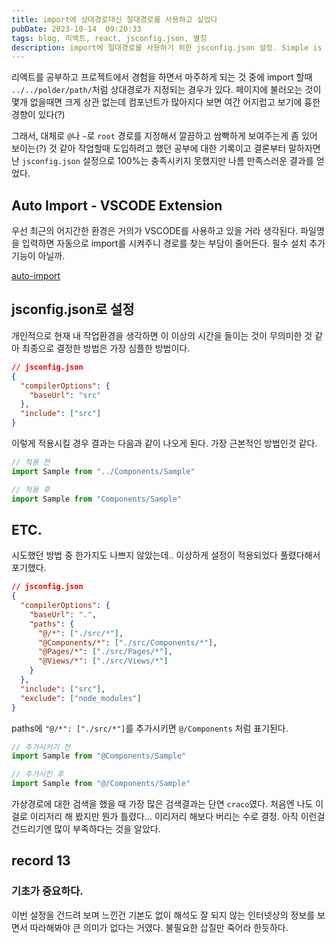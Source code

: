 ```yaml
---
title: import에 상대경로대신 절대경로를 사용하고 싶었다
pubDate: 2023-10-14  09:20:33
tags: blog, 리액트, react, jsconfig.json, 별칭
description: import에 절대경로를 사용하기 위한 jsconfig.json 설정. Simple is Best.
---
```


리액트를 공부하고 프로젝트에서 경험을 하면서 마주하게 되는 것 중에 import 할때 `../../polder/path/`처럼 상대경로가 지정되는 경우가 있다. 페이지에 불러오는 것이 몇개 없을때면 크게 상관 없는데 컴포넌트가 많아지다 보면 여간 어지럽고 보기에 흉한 경향이 있다(?)

그래서, 대체로 `@`나 `~`로 `root` 경로를 지정해서 깔끔하고 쌈빡하게 보여주는게 좀 있어 보이는(?) 것 같아 작업할때 도입하려고 했던 공부에 대한 기록이고 결론부터 말하자면 난 `jsconfig.json` 설정으로 100%는 충족시키지 못했지만 나름 만족스러운 결과를 얻었다.

## Auto Import - VSCODE Extension

우선 최근의 어지간한 환경은 거의가 VSCODE를 사용하고 있을 거라 생각된다. 파일명을 입력하면 자동으로 import를 시켜주니 경로를 찾는 부담이 줄어든다. 필수 설치 추가기능이 아닐까.

[auto-import](https://marketplace.visualstudio.com/items?itemName=NuclleaR.vscode-extension-auto-import)

## jsconfig.json로 설정

개인적으로 현재 내 작업환경을 생각하면 이 이상의 시간을 들이는 것이 무의미한 것 같아 최종으로 결정한 방법은 가장 심플한 방법이다.

```json
// jsconfig.json
{
  "compilerOptions": {
    "baseUrl": "src"
  },
  "include": ["src"]
}
```

이렇게 적용시킬 경우 결과는 다음과 같이 나오게 된다. 가장 근본적인 방법인것 같다.

```js
// 적용 전
import Sample from "../Components/Sample"

// 적용 후
import Sample from "Components/Sample"
```

## ETC.

시도했던 방법 중 한가지도 나쁘지 않았는데.. 이상하게 설정이 적용되었다 풀렸다해서 포기했다.

```json
// jsconfig.json
{
  "compilerOptions": {
    "baseUrl": ".",
    "paths": {
      "@/*": ["./src/*"],
      "@Components/*": ["./src/Components/*"],
      "@Pages/*": ["./src/Pages/*"],
      "@Views/*": ["./src/Views/*"]
    }
  },
  "include": ["src"],
  "exclude": ["node_modules"]
}
```

paths에 `"@/*": ["./src/*"]`를 추가시키면 `@/Components` 처럼 표기된다.

```js
// 추가시키기 전
import Sample from "@Components/Sample"

// 추가시킨 후
import Sample from "@/Components/Sample"
```

가상경로에 대한 검색을 했을 때 가장 많은 검색결과는 단연 `craco`였다. 처음엔 나도 이걸로 이리저리 해 봤지만 뭔가 틀렸다... 이리저리 해보다 버리는 수로 결정. 아직 이런걸 건드리기엔 많이 부족하다는 것을 알았다.

## record 13

### 기초가 중요하다.

이번 설정을 건드려 보며 느낀건 기본도 없이 해석도 잘 되지 않는 인터넷상의 정보를 보면서 따라해봐야 큰 의미가 없다는 거였다. 불필요한 삽질만 죽어라 한듯하다.
